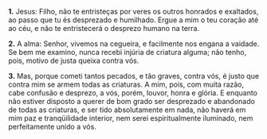 **1.** Jesus: Filho, não te entristeças por veres os outros honrados e exaltados, ao passo que tu és desprezado e humilhado. Ergue a mim o teu coração até ao céu, e não te entristecerá o desprezo humano na terra.

**2.** A alma: Senhor, vivemos na cegueira, e facilmente nos engana a vaidade. Se bem me examino, nunca recebi injúria de criatura alguma; não tenho, pois, motivo de justa queixa contra vós.

**3.** Mas, porque cometi tantos pecados, e tão graves, contra vós, é justo que contra mim se armem todas as criaturas. A mim, pois, com muita razão, cabe confusão e desprezo, a vós, porém, louvor, honra e glória. E enquanto não estiver disposto a querer de bom grado ser desprezado e abandonado de todas as criaturas, e ser tido absolutamente em nada, não haverá em mim paz e tranqüilidade interior, nem serei espiritualmente iluminado, nem perfeitamente unido a vós.

